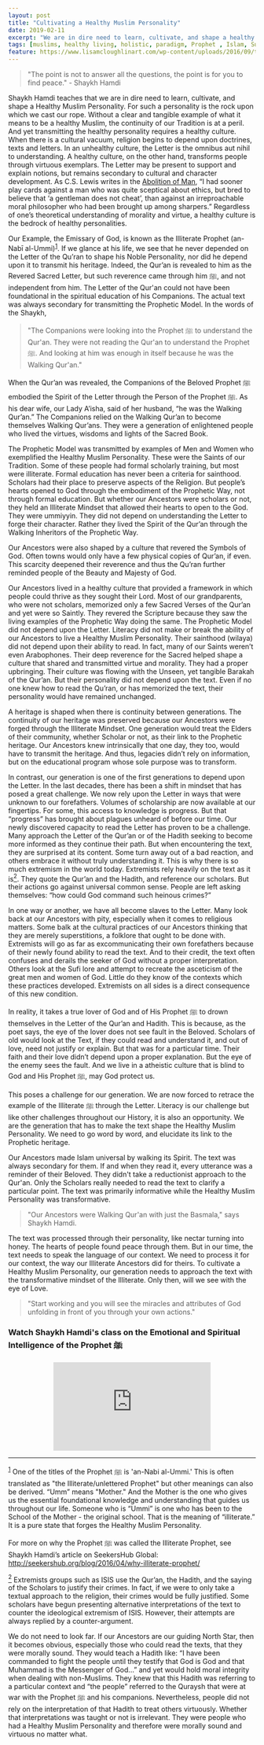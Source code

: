```yaml
---
layout: post
title: "Cultivating a Healthy Muslim Personality"
date: 2019-02-11
excerpt: "We are in dire need to learn, cultivate, and shape a healthy Muslim personality."
tags: [muslims, healthy living, holistic, paradigm, Prophet , Islam, Sufism]
feature: https://www.lisamcloughlinart.com/wp-content/uploads/2016/09/treelungs.png
---
```


> "The point is not to answer all the questions, the point is for you to find peace." - Shaykh Hamdi

<p id="section3">Shaykh Hamdi teaches that we are in dire need to learn, cultivate, and shape a Healthy Muslim Personality. For such a personality is the rock upon which we cast our rope. Without a clear and tangible example of what it means to be a healthy Muslim, the continuity of our Tradition is at a peril. And yet transmitting the healthy personality requires a healthy culture. When there is a cultural vacuum, religion begins to depend upon doctrines, texts and letters. In an unhealthy culture, the Letter is the omnibus aut nihil to understanding. A healthy culture, on the other hand, transforms people through virtuous exemplars. The Letter may be present to support and explain notions, but remains secondary to cultural and character development. As C.S. Lewis writes in the <a href="http://www.samizdat.qc.ca/cosmos/philo/AbolitionofMan.pdf">Abolition of Man</a>, “I had sooner play cards against a man who was quite sceptical about ethics, but bred to believe that ‘a gentleman does not cheat’, than against an irreproachable moral philosopher who had been brought up among sharpers.” Regardless of one’s theoretical understanding of morality and virtue, a healthy culture is the bedrock of healthy personalities.</p>


Our Example, the Emissary of God, is known as the Illiterate Prophet (an-Nabī al-Ummi)<sup><a href="#section1">1</a></sup>. If we glance at his life, we see that he never  depended on the Letter of the Qu’ran to shape his Noble Personality, nor did he depend upon it to transmit his heritage. Indeed, the Qur’an is revealed to him as the Revered Sacred Letter, but such reverence came through him ﷺ, and not independent from him. The Letter of the Qur'an could not have been foundational in the spiritual education of his Companions. The actual text was always secondary for transmitting the Prophetic Model. In the words of the Shaykh,
> "The Companions were looking into the Prophet ﷺ to understand the Qur'an. They were not reading the Qur'an to understand the Prophet ﷺ. And looking at him was enough in itself because he was the Walking Qur'an."

When the Qur’an was revealed, the Companions of the Beloved Prophet ﷺ embodied the Spirit of the Letter through the Person of the Prophet ﷺ. As his dear wife, our Lady A’isha, said of her husband, “he was the Walking Qur’an.” The Companions relied on the Walking Qur’an to become themselves Walking Qur’ans. They were a generation of enlightened people who lived the virtues, wisdoms and lights of the Sacred Book.


The Prophetic Model was transmitted by examples of Men and Women who exemplified the Healthy Muslim Personality. These were the Saints of our Tradition. Some of these people had formal scholarly training, but most were illiterate. Formal education has never been a criteria for sainthood. Scholars had their place to preserve aspects of the Religion. But people’s hearts opened to God through the embodiment of the Prophetic Way, not through formal education. But whether our Ancestors were scholars or not, they held an Illiterate Mindset that allowed their hearts to open to the God. They were ummiyyin. They did not depend on understanding the Letter to forge their character. Rather they lived the Spirit of the Qur’an through the Walking Inheritors of the Prophetic Way.


Our Ancestors were also shaped by a culture that revered the Symbols of God. Often towns would only have a few physical copies of Qur’an, if even. This scarcity deepened their reverence and thus the Qu’ran further reminded people of the Beauty and Majesty of God.


Our Ancestors lived in a healthy culture that provided a framework in which people could thrive as they sought their Lord. Most of our grandparents, who were not scholars, memorized only a few Sacred Verses of the Qur’an and yet were so Saintly. They revered the Scripture because they saw the living examples of the Prophetic Way doing the same. The Prophetic Model did not depend upon the Letter. Literacy did not make or break the ability of our Ancestors to live a Healthy Muslim Personality. Their sainthood (wilaya) did not depend upon their ability to read. In fact, many of our Saints weren’t even Arabophones. Their deep reverence for the Sacred helped shape a culture that shared and transmitted virtue and morality. They had a proper upbringing. Their culture was flowing with the Unseen, yet tangible Barakah of the Qur’an.  But their personality did not depend upon the text. Even if no one knew how to read the Qu’ran, or has memorized the text, their personality would have remained unchanged.


A heritage is shaped when there is continuity between generations. The continuity of our heritage was preserved because our Ancestors were forged through the Illiterate Mindset. One generation would treat the Elders of their community, whether Scholar or not, as their link to the Prophetic heritage. Our Ancestors knew intrinsically that one day, they too, would have to transmit the heritage. And thus, legacies didn’t rely on information, but on the educational program whose sole purpose was to transform.

<p id="section4">In contrast, our generation is one of the first generations to depend upon the Letter. In the last decades, there has been a shift in mindset that has posed a great challenge. We now rely upon the Letter in ways that were unknown to our forefathers. Volumes of scholarship are now available at our fingertips. For some, this access to knowledge is progress. But that “progress” has brought about plagues unheard of before our time. Our newly discovered capacity to read the Letter has proven to be a challenge. Many approach the Letter of the Qur’an or of the Hadith seeking to become more informed as they continue their path. But when encountering the text, they are surprised at its content. Some turn away out of a bad reaction, and others embrace it without truly understanding it. This is why there is so much extremism in the world today. Extremists rely heavily on the text as it is<a href="#section2"><sup>2</sup></a>. They quote the Qur’an and the Hadith, and reference our scholars. But their actions go against universal common sense. People are left asking themselves: “how could God command such heinous crimes?”</p>

In one way or another, we have all become slaves to the Letter. Many look back at our Ancestors with pity, especially when it comes to religious matters. Some balk at the cultural practices of our Ancestors thinking that they are merely superstitions, a folklore that ought to be done with. Extremists will go as far as excommunicating their own forefathers because of their newly found ability to read the text. And to their credit, the text often confuses and derails the seeker of God without a proper interpretation. Others look at the Sufi lore and attempt to recreate the asceticism of the great men and women of God. Little do they know of the contexts which these practices developed. Extremists on all sides is a direct consequence of this new condition.

In reality, it takes a true lover of God and of His Prophet ﷺ to drown themselves in the Letter of the Qur’an and Hadith. This is because, as the poet says, the eye of the lover does not see fault in the Beloved. Scholars of old would look at the Text, if they could read and understand it, and out of love, need not justify or explain. But that was for a particular time. Their faith and their love didn’t depend upon a proper explanation. But the eye of the enemy sees the fault. And we live in a atheistic culture that is blind to God and His Prophet ﷺ, may God protect us.


This poses a challenge for our generation. We are now forced to retrace the example of the Illiterate ﷺ through the Letter. Literacy is our challenge but like other challenges throughout our History, it is also an opportunity. We are the generation that has to make the text shape the Healthy Muslim Personality. We need to go word by word, and elucidate its link to the Prophetic heritage. 

Our Ancestors made Islam universal by walking its Spirit. The text was always secondary for them. If and when they read it, every utterance was a reminder of their Beloved. They didn't take a reductionist approach to the Qur'an. Only the Scholars really needed to read the text to clarify a particular point. The text was primarily informative while the Healthy Muslim Personality was transformative. 

> "Our Ancestors were Walking Qur'an with just the Basmala," says Shaykh Hamdi.

The text was processed through their personality, like nectar turning into honey. The hearts of people found peace through them. But in our time, the text needs to speak the language of our context. We need to process it for our context, the way our Illiterate Ancestors did for theirs. To cultivate a Healthy Muslim Personality, our generation needs to approach the text with the transformative mindset of the Illiterate. Only then, will we see with the eye of Love.

> "Start working and you will see the miracles and attributes of God unfolding in front of you through your own actions."

### Watch Shaykh Hamdi's class on the Emotional and Spiritual Intelligence of the Prophet ﷺ

<center><iframe src="https://www.facebook.com/plugins/video.php?href=https%3A%2F%2Fwww.facebook.com%2Fshaykhhamdi%2Fvideos%2F461515164383484%2F&show_text=0&width=560" width="320" height="180" style="border:none;overflow:hidden" scrolling="no" frameborder="0" allowTransparency="true" allowFullScreen="true"></iframe></center>

<hr>

<p id="section1"><sup><a href="#section3">1</a></sup> One of the titles of the Prophet ﷺ is 'an-Nabi al-Ummi.' This is often translated as "the Illiterate/unlettered Prophet" but other meanings can also be derived. “Umm” means "Mother." And the Mother is the one who gives us the essential foundational knowledge and understanding that guides us throughout our life. Someone who is “Ummi” is one who has been to the School of the Mother - the original school. That is the meaning of “illiterate.” It is a pure state that forges the Healthy Muslim Personality.

For more on why the Prophet ﷺ was called the Illiterate Prophet, see Shaykh Hamdi’s article on SeekersHub Global: <a href=" http://seekershub.org/blog/2016/04/why-illiterate-prophet/">http://seekershub.org/blog/2016/04/why-illiterate-prophet/</a></p>

<p id="section2"><a href="#section4"><sup>2</sup></a> Extremists groups such as ISIS use the Qur’an, the Hadith, and the saying of the Scholars to justify their crimes. In fact, if we were to only take a textual approach to the religion, their crimes would be fully justified. Some scholars have begun presenting alternative interpretations of the text to counter the ideological extremism of ISIS. However, their attempts are always replied by a counter-argument.

We do not need to look far. If our Ancestors are our guiding North Star, then it becomes obvious, especially those who could read the texts, that they were morally sound. They would teach a Hadith like: “I have been commanded to fight the people until they testify that God is God and that Muhammad is the Messenger of God…” and yet would hold moral integrity when dealing with non-Muslims. They knew that this Hadith was referring to a particular context and “the people” referred to the Quraysh that were at war with the Prophet ﷺ and his companions. Nevertheless, people did not rely on the interpretation of that Hadith to treat others virtuously. Whether that interpretations was taught or not is irrelevant. They were people who had a Healthy Muslim Personality and therefore were morally sound and virtuous no matter what.</p>

